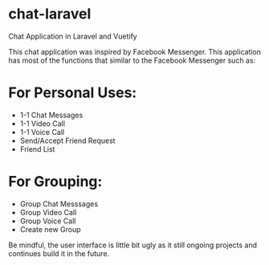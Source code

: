# chat-laravel
Chat Application in Laravel and Vuetify

This chat application was inspired by Facebook Messenger. This application has most of the functions that similar to the Facebook Messenger such as:

# For Personal Uses:
- 1-1 Chat Messages
- 1-1 Video Call
- 1-1 Voice Call
- Send/Accept Friend Request
- Friend List

# For Grouping:
- Group Chat Messsages
- Group Video Call
- Group Voice Call
- Create new Group

Be mindful, the user interface is little bit ugly as it still ongoing projects and continues build it in the future.
